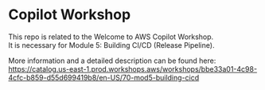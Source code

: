 # Copilot Workshop

This repo is related to the Welcome to AWS Copilot Workshop.<br>
It is necessary for Module 5: Building CI/CD (Release Pipeline).<br>

More information and a detailed description can be found here:<br>
https://catalog.us-east-1.prod.workshops.aws/workshops/bbe33a01-4c98-4cfc-b859-d55d699419b8/en-US/70-mod5-building-cicd
